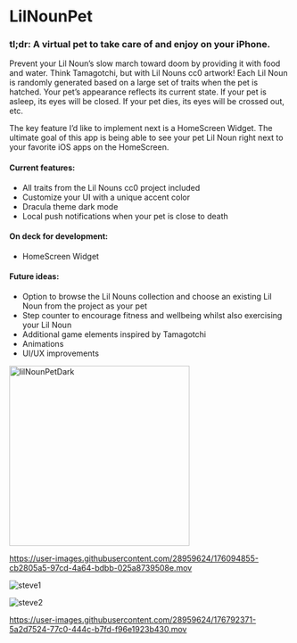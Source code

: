 # LilNounPet

### tl;dr: A virtual pet to take care of and enjoy on your iPhone. 

Prevent your Lil Noun’s slow march toward doom by providing it with food and water. Think Tamagotchi, but with Lil Nouns cc0 artwork! Each Lil Noun is randomly generated based on a large set of traits when the pet is hatched. Your pet’s appearance reflects its current state. If your pet is asleep, its eyes will be closed. If your pet dies, its eyes will be crossed out, etc.

The key feature I’d like to implement next is a HomeScreen Widget. The ultimate goal of this app is being able to see your pet Lil Noun right next to your favorite iOS apps on the HomeScreen. 

#### Current features:
* All traits from the Lil Nouns cc0 project included
* Customize your UI with a unique accent color
* Dracula theme dark mode
* Local push notifications when your pet is close to death

#### On deck for development:
* HomeScreen Widget

#### Future ideas:
* Option to browse the Lil Nouns collection and choose an existing Lil Noun from the project as your pet
* Step counter to encourage fitness and wellbeing whilst also exercising your Lil Noun
* Additional game elements inspired by Tamagotchi
* Animations
* UI/UX improvements


<img width="323" alt="lilNounPetDark" src="https://user-images.githubusercontent.com/28959624/176094959-1751ccb0-8e69-4579-95ae-cadf085e1cbd.png">

https://user-images.githubusercontent.com/28959624/176094855-cb2805a5-97cd-4a64-bdbb-025a8739508e.mov



![steve1](https://user-images.githubusercontent.com/28959624/176792344-fd7a102b-9639-4c15-97c6-fc702021d115.png)

![steve2](https://user-images.githubusercontent.com/28959624/176792351-937dd548-4ab2-46b9-ae9a-68306c945950.png)



https://user-images.githubusercontent.com/28959624/176792371-5a2d7524-77c0-444c-b7fd-f96e1923b430.mov




